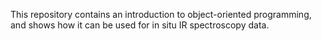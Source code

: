 This repository contains an introduction to object-oriented programming, and shows how it can be used for in situ IR spectroscopy data.
